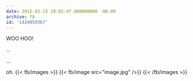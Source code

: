 ```yaml
---
date: 2015-02-15 20:02:47.000000000 -08:00
archive: fb
id: '1424059367'
---
```


WOO HOO! 

...

...

oh.
{{< fb/images >}}
{{< fb/image src="image.jpg" />}}
{{< /fb/images >}}
